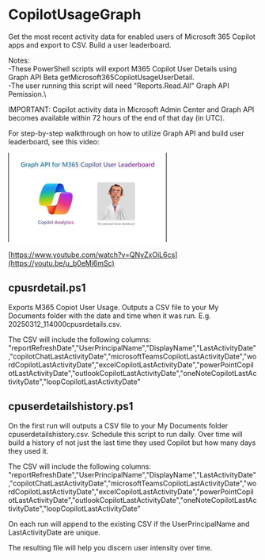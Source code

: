 # CopilotUsageGraph
Get the most recent activity data for enabled users of Microsoft 365 Copilot apps and export to CSV.  Build a user leaderboard.

Notes:\
-These PowerShell scripts will export M365 Copilot User Details using Graph API Beta getMicrosoft365CopilotUsageUserDetail.\
-The user running this script will need "Reports.Read.All" Graph API Pemission.\

IMPORTANT:  Copilot activity data in Microsoft Admin Center and Graph API becomes available within 72 hours of the end of that day (in UTC).

For step-by-step walkthrough on how to utilize Graph API and build user leaderboard, see this video:

  ![](https://github.com/Hickey7737/CopilotUsageGraph/blob/main/vid%20thumb.png)
  
  [https://www.youtube.com/watch?v=QNyZxOiL6cs](https://youtu.be/u_b0eMi6mSc)
  
## cpusrdetail.ps1 ##
Exports M365 Copiot User Usage. Outputs a CSV file to your My Documents folder with the date and time when it was run.  E.g. 20250312_114000cpusrdetails.csv.

The CSV will include the following columns:
"reportRefreshDate","UserPrincipalName","DisplayName","LastActivityDate","copilotChatLastActivityDate","microsoftTeamsCopilotLastActivityDate","wordCopilotLastActivityDate","excelCopilotLastActivityDate","powerPointCopilotLastActivityDate","outlookCopilotLastActivityDate","oneNoteCopilotLastActivityDate","loopCopilotLastActivityDate"

## cpuserdetailshistory.ps1 ##
On the first run will outputs a CSV file to your My Documents folder cpuserdetailshistory.csv.  Schedule this script to run daily.  Over time will build a history of not just the last time they used Copilot but how many days they used it.  

The CSV will include the following columns:
"reportRefreshDate","UserPrincipalName","DisplayName","LastActivityDate","copilotChatLastActivityDate","microsoftTeamsCopilotLastActivityDate","wordCopilotLastActivityDate","excelCopilotLastActivityDate","powerPointCopilotLastActivityDate","outlookCopilotLastActivityDate","oneNoteCopilotLastActivityDate","loopCopilotLastActivityDate"

On each run will append to the existing CSV if the UserPrincipalName and LastActivityDate are unique.

The resulting file will help you discern user intensity over time. 
